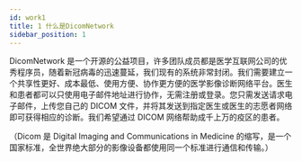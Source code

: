 ```yaml
---
id: work1
title: 1 什么是DicomNetwork
sidebar_position: 1
---
```


DicomNetwork 是一个开源的公益项目，许多团队成员都是医学互联网公司的优秀程序员，随着新冠病毒的迅速蔓延，我们现有的系统非常封闭。我们需要建立一个共享性更好、成本最低、使用方便、协作更方便的医学影像诊断网络平台。医生和患者都可以只使用电子邮件地址进行协作，无需注册或登录。您只需发送请求电子邮件，上传您自己的 DICOM 文件，并将其发送到指定医生或医生的志愿者网络即可获得相应的诊断。我们希望通过 DICOM 网络帮助成千上万的疫区的患者。

（Dicom 是 Digital Imaging and Communications in Medicine 的缩写，是一个国家标准，全世界绝大部分的影像设备都使用同一个标准进行通信和传输。）
